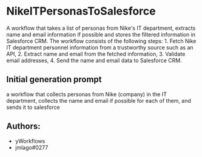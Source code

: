 
# NikeITPersonasToSalesforce

A workflow that takes a list of personas from Nike's IT department, extracts name and email information if possible and stores the filtered information in Salesforce CRM. The workflow consists of the following steps: 1. Fetch Nike IT department personnel information from a trustworthy source such as an API, 2. Extract name and email from the fetched information, 3. Validate email addresses, 4. Send the name and email data to Salesforce CRM.
## Initial generation prompt
a workflow that collects personas from Nike (company) in the IT department, collects the name and email if possible for each of them, and sends it to salesforce

## Authors: 
- yWorkflows
- jmlago#0277
        